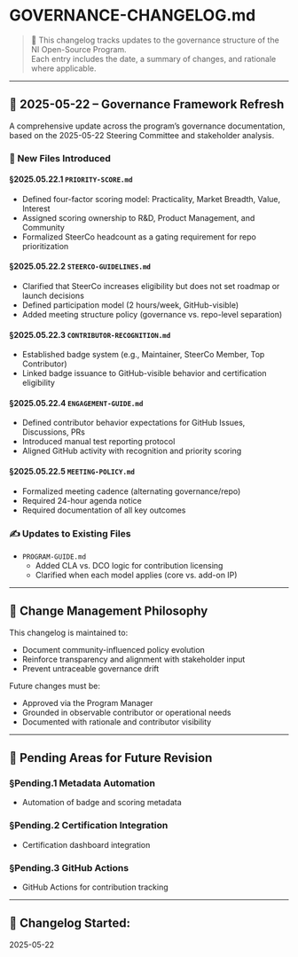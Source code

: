 # GOVERNANCE-CHANGELOG.md

> 📜 This changelog tracks updates to the governance structure of the NI Open-Source Program.  
> Each entry includes the date, a summary of changes, and rationale where applicable.

---

## 📅 2025-05-22 – Governance Framework Refresh

A comprehensive update across the program’s governance documentation, based on the 2025-05-22 Steering Committee and stakeholder analysis.

### 🔧 New Files Introduced

#### §2025.05.22.1 `PRIORITY-SCORE.md`
- Defined four-factor scoring model: Practicality, Market Breadth, Value, Interest
- Assigned scoring ownership to R&D, Product Management, and Community
- Formalized SteerCo headcount as a gating requirement for repo prioritization

#### §2025.05.22.2 `STEERCO-GUIDELINES.md`
- Clarified that SteerCo increases eligibility but does not set roadmap or launch decisions
- Defined participation model (2 hours/week, GitHub-visible)
- Added meeting structure policy (governance vs. repo-level separation)

#### §2025.05.22.3 `CONTRIBUTOR-RECOGNITION.md`
- Established badge system (e.g., Maintainer, SteerCo Member, Top Contributor)
- Linked badge issuance to GitHub-visible behavior and certification eligibility

#### §2025.05.22.4 `ENGAGEMENT-GUIDE.md`
- Defined contributor behavior expectations for GitHub Issues, Discussions, PRs
- Introduced manual test reporting protocol
- Aligned GitHub activity with recognition and priority scoring

#### §2025.05.22.5 `MEETING-POLICY.md`
- Formalized meeting cadence (alternating governance/repo)
- Required 24-hour agenda notice
- Required documentation of all key outcomes

### ✍️ Updates to Existing Files

- `PROGRAM-GUIDE.md`  
  - Added CLA vs. DCO logic for contribution licensing  
  - Clarified when each model applies (core vs. add-on IP)

---

## 🧭 Change Management Philosophy

This changelog is maintained to:

- Document community-influenced policy evolution
- Reinforce transparency and alignment with stakeholder input
- Prevent untraceable governance drift

Future changes must be:

- Approved via the Program Manager
- Grounded in observable contributor or operational needs
- Documented with rationale and contributor visibility

---

## 📌 Pending Areas for Future Revision

### §Pending.1 Metadata Automation
- Automation of badge and scoring metadata

### §Pending.2 Certification Integration
- Certification dashboard integration

### §Pending.3 GitHub Actions
- GitHub Actions for contribution tracking

---

## 📁 Changelog Started:
2025-05-22
